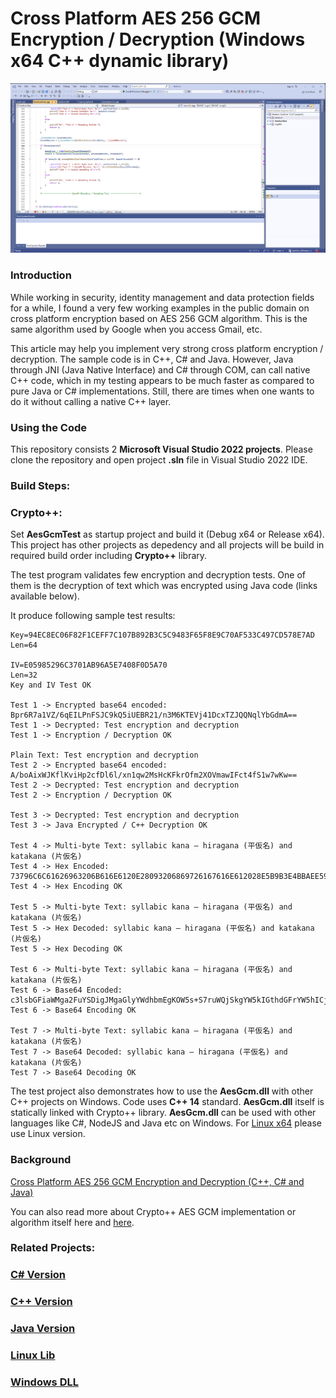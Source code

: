 # Cross Platform AES 256 GCM Encryption / Decryption (Windows x64 C++ dynamic library)

![C++ Test](/AesGcm.png)

### Introduction
While working in security, identity management and data protection fields for a while, I found a very few working examples in the public domain on cross platform encryption based on AES 256 GCM algorithm. This is the same algorithm used by Google when you access Gmail, etc.

This article may help you implement very strong cross platform encryption / decryption. The sample code is in C++, C# and Java. However, Java through JNI (Java Native Interface) and C# through COM, can call native C++ code, which in my testing appears to be much faster as compared to pure Java or C# implementations. Still, there are times when one wants to do it without calling a native C++ layer.


### Using the Code
This repository consists 2 **Microsoft Visual Studio 2022 projects**. Please clone the repository and open project **.sln** file in Visual Studio 2022 IDE.

### Build Steps:

### Crypto++:
Set **AesGcmTest** as startup project and build it (Debug x64 or Release x64). This project has other projects as depedency and all projects will be build in required build order including **Crypto++** library.

The test program validates few encryption and decryption tests. One of them is the decryption of text which was encrypted using Java code (links available below).

It produce following sample test results:

```
Key=94EC8EC06F82F1CEFF7C107B892B3C5C9483F65F8E9C70AF533C497CD578E7AD
Len=64

IV=E05985296C3701AB96A5E7408F0D5A70
Len=32
Key and IV Test OK

Test 1 -> Encrypted base64 encoded: Bpr6R7a1VZ/6qEILPnFSJC9kQ5iUEBR21/n3M6KTEVj41DcxTZJQQNqlYbGdmA==
Test 1 -> Decrypted: Test encryption and decryption
Test 1 -> Encryption / Decryption OK

Plain Text: Test encryption and decryption
Test 2 -> Encrypted base64 encoded: A/boAixWJKflKviHp2cfDl6l/xn1qw2MsHcKFkrOfm2XOVmawIFct4fS1w7wKw==
Test 2 -> Decrypted: Test encryption and decryption
Test 2 -> Encryption / Decryption OK

Test 3 -> Decrypted: Test encryption and decryption
Test 3 -> Java Encrypted / C++ Decryption OK

Test 4 -> Multi-byte Text: syllabic kana – hiragana (平仮名) and katakana (片仮名)
Test 4 -> Hex Encoded: 73796C6C61626963206B616E6120E28093206869726167616E612028E5B9B3E4BBAEE5908D2920616E64206B6174616B616E612028E78987E4BBAEE5908D29
Test 4 -> Hex Encoding OK

Test 5 -> Multi-byte Text: syllabic kana – hiragana (平仮名) and katakana (片仮名)
Test 5 -> Hex Decoded: syllabic kana – hiragana (平仮名) and katakana (片仮名)
Test 5 -> Hex Decoding OK

Test 6 -> Multi-byte Text: syllabic kana – hiragana (平仮名) and katakana (片仮名)
Test 6 -> Base64 Encoded: c3lsbGFiaWMga2FuYSDigJMgaGlyYWdhbmEgKOW5s+S7ruWQjSkgYW5kIGthdGFrYW5hICjniYfku67lkI0p
Test 6 -> Base64 Encoding OK

Test 7 -> Multi-byte Text: syllabic kana – hiragana (平仮名) and katakana (片仮名)
Test 7 -> Base64 Decoded: syllabic kana – hiragana (平仮名) and katakana (片仮名)
Test 7 -> Base64 Decoding OK
```

The test project also demonstrates how to use the **AesGcm.dll** with other C++ projects on Windows. Code uses **C++ 14** standard. **AesGcm.dll** itself is statically linked with Crypto++ library. **AesGcm.dll** can be used with other languages like C#, NodeJS and Java etc on Windows. For [Linux x64](https://github.com/KashifMushtaq/AesGcm_Linux) please use Linux version. 

### Background

[Cross Platform AES 256 GCM Encryption and Decryption (C++, C# and Java)](https://www.codeproject.com/Articles/1265115/Cross-Platform-AES-256-GCM-Encryption-Decryption)

You can also read more about Crypto++ AES GCM implementation or algorithm itself here and [here](https://www.cryptopp.com/).


### Related Projects:

### [C# Version](https://github.com/KashifMushtaq/AesGcm256)
### [C++ Version](https://github.com/KashifMushtaq/AES_GCM_256_C)
### [Java Version](https://github.com/KashifMushtaq/Aes256GCM_Java)
### [Linux Lib](https://github.com/KashifMushtaq/AesGcm_Linux)
### [Windows DLL](https://github.com/KashifMushtaq/AesGcm_Windows)
